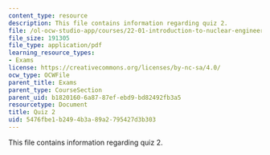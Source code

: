 ```yaml
---
content_type: resource
description: This file contains information regarding quiz 2.
file: /ol-ocw-studio-app/courses/22-01-introduction-to-nuclear-engineering-and-ionizing-radiation-fall-2016/5476fbe1b2494b3a89a2795427d3b303_MIT22_01F16_Quiz2.pdf
file_size: 191305
file_type: application/pdf
learning_resource_types:
- Exams
license: https://creativecommons.org/licenses/by-nc-sa/4.0/
ocw_type: OCWFile
parent_title: Exams
parent_type: CourseSection
parent_uid: b1820160-6a87-87ef-ebd9-bd82492fb3a5
resourcetype: Document
title: Quiz 2
uid: 5476fbe1-b249-4b3a-89a2-795427d3b303
---
```

This file contains information regarding quiz 2.